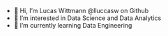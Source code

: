 - 👋 Hi, I’m Lucas Wittmann @lluccasw on Github
- 👀 I’m interested in Data Science and Data Analytics
- 🌱 I’m currently learning Data Engineering
